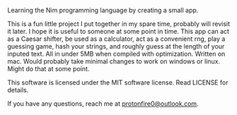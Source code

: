 Learning the Nim programming language by creating a small app.

This is a fun little project I put together in my spare time, probably will revisit it later. I hope it is useful to someone at some point in time.
This app can act as a Caesar shifter, be used as a calculator, act as a convenient rng, play a guessing game, hash your strings, and roughly guess at the length of your inputed text. All in under 5MB when compiled with optimization. Written on mac. Would probably take minimal changes to work on windows or linux. Might do that at some point.



This software is licensed under the MIT software license. Read LICENSE for details. 



If you have any questions, reach me at protonfire0@outlook.com.
